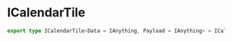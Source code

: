 # ICalendarTile

```ts
export type ICalendarTile<Data = IAnything, Payload = IAnything> = ICalendarTileInternal<Data, Payload>;
```


